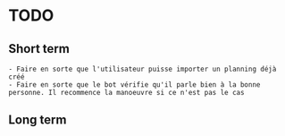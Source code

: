 # TODO

## Short term
    - Faire en sorte que l'utilisateur puisse importer un planning déjà créé
    - Faire en sorte que le bot vérifie qu'il parle bien à la bonne personne. Il recommence la manoeuvre si ce n'est pas le cas

## Long term
